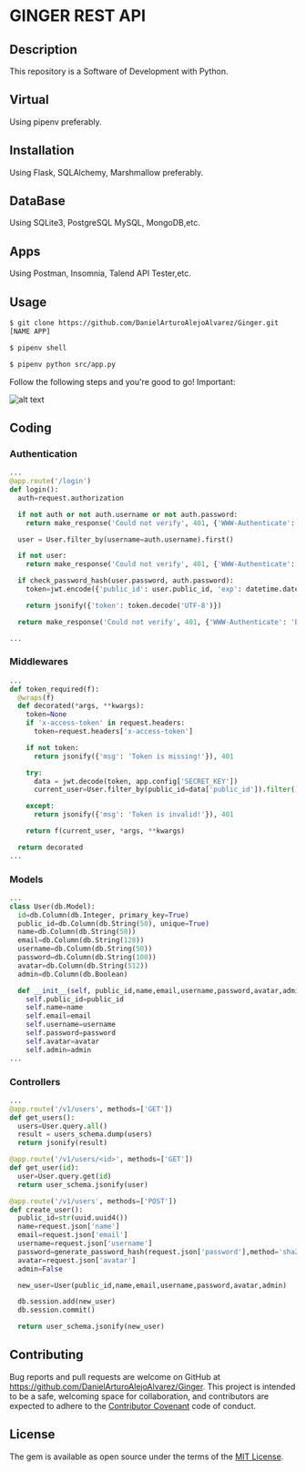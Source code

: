# GINGER REST API

## Description

This repository is a Software of Development with Python.

## Virtual

Using pipenv preferably.

## Installation

Using Flask, SQLAlchemy, Marshmallow preferably.

## DataBase

Using SQLite3, PostgreSQL MySQL, MongoDB,etc.

## Apps

Using Postman, Insomnia, Talend API Tester,etc.

## Usage

```html
$ git clone https://github.com/DanielArturoAlejoAlvarez/Ginger.git
[NAME APP]

$ pipenv shell

$ pipenv python src/app.py
```

Follow the following steps and you're good to go! Important:

![alt text](https://community.gitpod.io/uploads/default/original/1X/744caf335f006bca50389d73d873afb25bf478ce.gif)

## Coding

### Authentication

```python
...
@app.route('/login')
def login():
  auth=request.authorization 

  if not auth or not auth.username or not auth.password:
    return make_response('Could not verify', 401, {'WWW-Authenticate': 'Basic realm="Login required!"'})

  user = User.filter_by(username=auth.username).first()

  if not user:
    return make_response('Could not verify', 401, {'WWW-Authenticate': 'Basic realm="Login required!"'})

  if check_password_hash(user.password, auth.password):
    token=jwt.encode({'public_id': user.public_id, 'exp': datetime.datetime.utcnow() + datetime.timedelta(minutes=30)}, app.config['SECRET_KEY'])

    return jsonify({'token': token.decode('UTF-8')})

  return make_response('Could not verify', 401, {'WWW-Authenticate': 'Basic realm="Login required!"'})

...
```

### Middlewares 

```python
...
def token_required(f):
  @wraps(f)
  def decorated(*args, **kwargs):
    token=None
    if 'x-access-token' in request.headers:
      token=request.headers['x-access-token']

    if not token:
      return jsonify({'msg': 'Token is missing!'}), 401

    try:
      data = jwt.decode(token, app.config['SECRET_KEY'])
      current_user=User.filter_by(public_id=data['public_id']).filter()

    except:
      return jsonify({'msg': 'Token is invalid!'}), 401

    return f(current_user, *args, **kwargs)

  return decorated
...
```
### Models

```python
...
class User(db.Model):
  id=db.Column(db.Integer, primary_key=True)
  public_id=db.Column(db.String(50), unique=True)
  name=db.Column(db.String(50))
  email=db.Column(db.String(128))
  username=db.Column(db.String(50))
  password=db.Column(db.String(100))
  avatar=db.Column(db.String(512))
  admin=db.Column(db.Boolean)

  def __init__(self, public_id,name,email,username,password,avatar,admin):
    self.public_id=public_id
    self.name=name
    self.email=email 
    self.username=username
    self.password=password
    self.avatar=avatar
    self.admin=admin
...
```

### Controllers

```python
...
@app.route('/v1/users', methods=['GET'])
def get_users():
  users=User.query.all()
  result = users_schema.dump(users)
  return jsonify(result)

@app.route('/v1/users/<id>', methods=['GET'])
def get_user(id):
  user=User.query.get(id)
  return user_schema.jsonify(user)

@app.route('/v1/users', methods=['POST'])
def create_user():
  public_id=str(uuid.uuid4())
  name=request.json['name']
  email=request.json['email']
  username=request.json['username']
  password=generate_password_hash(request.json['password'],method='sha256')
  avatar=request.json['avatar']
  admin=False

  new_user=User(public_id,name,email,username,password,avatar,admin)

  db.session.add(new_user)
  db.session.commit()

  return user_schema.jsonify(new_user)
```


## Contributing

Bug reports and pull requests are welcome on GitHub at https://github.com/DanielArturoAlejoAlvarez/Ginger. This project is intended to be a safe, welcoming space for collaboration, and contributors are expected to adhere to the [Contributor Covenant](http://contributor-covenant.org) code of conduct.

## License

The gem is available as open source under the terms of the [MIT License](http://opensource.org/licenses/MIT).
````